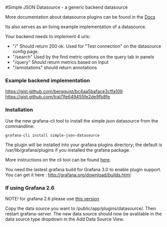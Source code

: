 #Simple JSON Datasource - a generic backend datasource

More documentation about datasource plugins can be found in the [Docs](https://github.com/grafana/grafana/blob/master/docs/sources/plugins/datasources.md)

Its also serves as an living example implementation of a datasource.

Your backend needs to implement 4 urls:

 * "/" Should return 200 ok. Used for "Test connection" on the datasource config page.
 * "/search" Used by the find metric options on the query tab in panels
 * "/query" Should return metrics based on input
 * "/annotations" should return annotations

### Example backend implementation
https://gist.github.com/bergquist/bc4aa5baface3cffa109
https://gist.github.com/tral/1fe649455fe2de9fb8fe

### Installation

Use the new grafana-cli tool to install the simple json datasource from the commandline:

```
grafana-cli install simple-json-datasource
```

The plugin will be installed into your grafana plugins directory; the default is /var/lib/grafana/plugins if you installed the grafana package.

More instructions on the cli tool can be found [here](http://docs.grafana.org/v3.0/plugins/installation/).

You need the lastest grafana build for Grafana 3.0 to enable plugin support. You can get it here : http://grafana.org/download/builds.html

### If using Grafana 2.6
NOTE!
for grafana 2.6 please use [this version](https://github.com/grafana/simple-json-datasource/commit/b78720f6e00c115203d8f4c0e81ccd3c16001f94)

Copy the data source you want to /public/app/plugins/datasource/. Then restart grafana-server. The new data source should now be avalilable in the data source type dropdown in the Add Data Source View.

